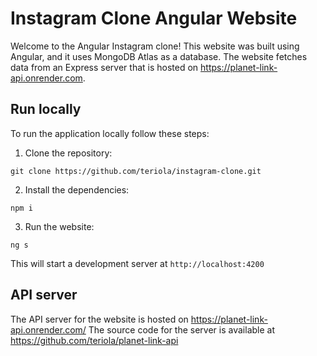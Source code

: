 # Instagram Clone Angular Website

Welcome to the Angular Instagram clone! This website was built using Angular, and it uses MongoDB Atlas as a database. The website fetches data from an Express server that is hosted on https://planet-link-api.onrender.com.

## Run locally

To run the application locally follow these steps:

1. Clone the repository:

```
git clone https://github.com/teriola/instagram-clone.git 
```

2. Install the dependencies:

```
npm i
```

3. Run the website:

```
ng s
```

This will start a development server at `http://localhost:4200`

## API server

The API server for the website is hosted on https://planet-link-api.onrender.com/
The source code for the server is available at https://github.com/teriola/planet-link-api
